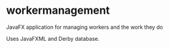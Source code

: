 # workermanagement
JavaFX application for managing workers and the work they do

Uses JavaFXML and Derby database.
